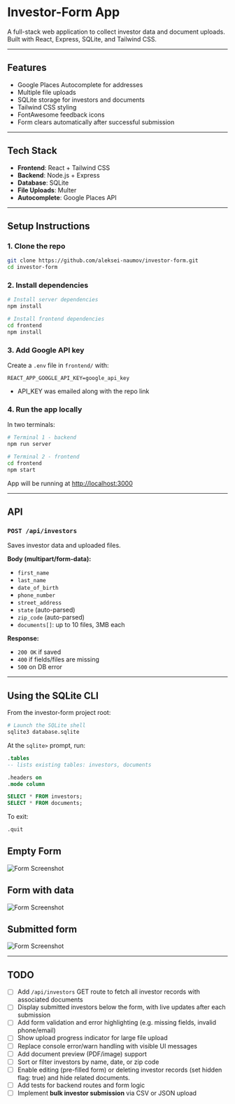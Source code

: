 # Investor-Form App

A full-stack web application to collect investor data and document uploads. Built with React, Express, SQLite, and Tailwind CSS.

---

## Features

- Google Places Autocomplete for addresses
- Multiple file uploads
- SQLite storage for investors and documents
- Tailwind CSS styling
- FontAwesome feedback icons
- Form clears automatically after successful submission

---

## Tech Stack

- **Frontend**: React + Tailwind CSS
- **Backend**: Node.js + Express
- **Database**: SQLite
- **File Uploads**: Multer
- **Autocomplete**: Google Places API

---

## Setup Instructions

### 1. Clone the repo

```bash
git clone https://github.com/aleksei-naumov/investor-form.git
cd investor-form
```

### 2. Install dependencies

```bash
# Install server dependencies
npm install

# Install frontend dependencies
cd frontend
npm install
```

### 3. Add Google API key

Create a `.env` file in `frontend/` with:

```env
REACT_APP_GOOGLE_API_KEY=google_api_key
```

- API_KEY was emailed along with the repo link

### 4. Run the app locally

In two terminals:

```bash
# Terminal 1 - backend
npm run server

# Terminal 2 - frontend
cd frontend
npm start
```

App will be running at [http://localhost:3000](http://localhost:3000)

---

## API

### `POST /api/investors`

Saves investor data and uploaded files.

**Body (multipart/form-data):**

- `first_name`
- `last_name`
- `date_of_birth`
- `phone_number`
- `street_address`
- `state` (auto-parsed)
- `zip_code` (auto-parsed)
- `documents[]`: up to 10 files, 3MB each

**Response:**

- `200 OK` if saved
- `400` if fields/files are missing
- `500` on DB error

---

## Using the SQLite CLI

From the investor-form project root:

```bash
# Launch the SQLite shell
sqlite3 database.sqlite
```

At the `sqlite>` prompt, run:

```sql
.tables
-- lists existing tables: investors, documents

.headers on
.mode column

SELECT * FROM investors;
SELECT * FROM documents;
```

To exit:

```sql
.quit
```

## Empty Form

![Form Screenshot](./assets/Empty_form.png)

## Form with data

![Form Screenshot](./assets/Form_with_data.png)

## Submitted form

![Form Screenshot](./assets/Submitted_form.png)

---

## TODO

- [ ] Add `/api/investors` GET route to fetch all investor records with associated documents
- [ ] Display submitted investors below the form, with live updates after each submission
- [ ] Add form validation and error highlighting (e.g. missing fields, invalid phone/email)
- [ ] Show upload progress indicator for large file upload
- [ ] Replace console error/warn handling with visible UI messages
- [ ] Add document preview (PDF/image) support
- [ ] Sort or filter investors by name, date, or zip code
- [ ] Enable editing (pre-filled form) or deleting investor records (set hidden flag: true) and hide related documents.
- [ ] Add tests for backend routes and form logic
- [ ] Implement **bulk investor submission** via CSV or JSON upload
